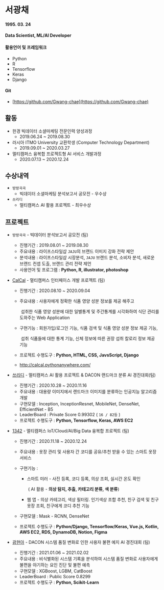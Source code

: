 # 서광채

#### 1995. 03. 24

#### Data Scientist, ML/AI Developer





#### 활용언어 및 프레임워크

* Python
* R
* Tensorflow
* Keras
* Django





#### Git

* [https://github.com/Gwang-chae](https://github.com/Gwang-chae)





## 활동

* 한경 빅데이터 소셜마케팅 전문인력 양성과정
  * 2019.06.24 ~ 2019.08.30
* 러시아 ITMO University 교환학생 (Computer Technology Department)
  * 2019.09.01 ~ 2020.03.27
* 멀티캠퍼스 융복합 프로젝트형 AI 서비스 개발과정
  * 2020.07.13 ~ 2020.12.24





## 수상내역

* `방방곡곡`
  * 빅데이터 소셜마케팅 분석보고서 공모전 - 우수상
* `쓰리디`
  * 멀티캠퍼스 AI 활용 프로젝트 - 최우수상





## 프로젝트

* `방방곡곡` - 빅데이터 분석보고서 공모전 (팀)
  * 진행기간 : 2019.08.01 ~ 2019.08.30
  * 주요내용 : 라이프스타일샵 `JAJU`의 브랜드 이미지 강화 전략 제안
  * 분석내용 : 라이프스타일샵 시장분석, `JAJU` 브랜드 분석, 소비자 분석, 새로운 브랜드 컨셉 도출, 브랜드 관리 전략 제언
  * 사용언어 및 프로그램 : **Python, R, illustrator, photoshop**





* [CalCal](https://github.com/HanHyunDo/CalCal) - 멀티캠퍼스 인터페이스 개발 프로젝트 (팀)

  * 진행기간 : 2020.08.10 ~ 2020.09.04

  * 주요내용 : 사용자에게 정확한 식품 영양 성분 정보를 제공 해주고 

    ​                  섭취한 식품 영양 성분에 대한 일별통계 및 주간통계를 시각화하여 식단 관리를 도와주는 Web Application

  * 구현기능 : 회원가입/로그인 기능, 식품 검색 및 식품 영양 성분 정보 제공 기능, 

    ​                   섭취 식품들에 대한 통계 기능, 신체 정보에 따른 권장 섭취 칼로리 정보 제공 기능

  * 프로젝트 수행도구 : **Python, HTML, CSS, JavsScript, Django**

  * http://calcal.pythonanywhere.com/





* [쓰리디](https://github.com/Gwang-chae/Dacon/tree/master/Landmark) - 멀티캠퍼스 AI 활용 프로젝트 & DACON 랜드마크 분류 AI 경진대회(팀)
  * 진행기간 : 2020.10.28 ~ 2020.11.16
  * 주요내용 : 대용량 이미지에서 랜드마크 이미지를 분류하는 인공지능 알고리즘 개발
  * 구현모델 : Inception, InceptionResnet, MobileNet, DenseNet, EfficientNet - B5
  * LeaderBoard : Private Score 0.99302 ( `16 / 82등` )
  * 프로젝트 수행도구 : **Python, Tensorflow, Keras, AWS EC2** 





* [1342](https://github.com/js1342/between_closet_AI-webserver) - 멀티캠퍼스 IoT/Cloud/AI/Big Data 융복합 프로젝트 (팀)

  * 진행기간 : 2020.11.18 ~ 2020.12.24

  * 주요내용 : 옷장 관리 및 사용자 간 코디를 공유/추천 받을 수 있는 스마트 옷장 서비스

  * 구현기능 : 

    * 스마트 미러 - 사진 등록, 코디 등록, 의상 조회, 실시간 온도 확인 

      ​						( AI 활용 - **의상 탐지, 추출, 카테고리 분류, 색 분류**)

    * 웹 앱 - 의상 카테고리, 색상 필터링. 인기색상 조합 추천, 친구 검색 및 친구 옷장 조회, 친구에게 코디 추천 기능

  * 구현모델 : Mask - RCNN, DenseNet

  * 프로젝트 수행도구 : **Python/Django, Tensorflow/Keras, Vue.js, Kotlin, AWS EC2, RDS, DynamoDB, Notion, Figma** 





* [광현아](https://github.com/Gwang-chae/Dacon/tree/master/LG_System_Quality_Change_Prediction) - DACON 시스템 품질 변화로 인한 사용자 불편 예지 AI 경진대회 (팀)
  * 진행기간 : 2021.01.06 ~ 2021.02.02
  * 주요내용 : 비식별화된 시스템 기록을 분석하여 시스템 품질 변화로 사용자에게 불편을 야기하는 요인 진단 및 불편 예측
  * 구현모델 : XGBoost, LGBM, CatBoost
  * LeaderBoard : Public Score 0.8299
  * 프로젝트 수행도구 : **Python, Scikit-Learn** 

